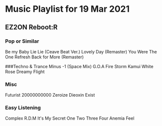 # Music Playlist for 19 Mar 2021
## EZ2ON Reboot:R

### Pop or Similar
Be my Baby
Lie Lie (Ceave Beat Ver.)
Lovely Day (Remaster)
You Were The One
Refresh
Back for More (Remaster)

###Techno & Trance
Minus -1 (Space Mix)
G.O.A
Fire Storm
Kamui
White Rose
Dreamy Flight

### Misc
Futurist
20000000000
Zeroize
Dieoxin
Exist

### Easy Listening
Complex
R.D.M
It's My Secret
One Two Three Four
Anemia
Feel